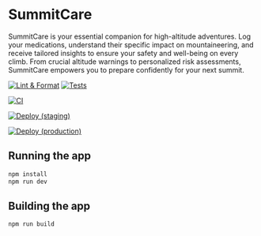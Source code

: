 # SummitCare

SummitCare is your essential companion for high-altitude adventures. Log your medications, understand their specific impact on mountaineering, and receive tailored insights to ensure your safety and well-being on every climb. From crucial altitude warnings to personalized risk assessments, SummitCare empowers you to prepare confidently for your next summit.

[![Lint & Format](https://github.com/bobfridley/summit-care/actions/workflows/lint.yml/badge.svg)](https://github.com/bobfridley/summit-care/actions/workflows/lint.yml)
[![Tests](https://github.com/bobfridley/summit-care/actions/workflows/test.yml/badge.svg?branch=main)](https://github.com/bobfridley/summit-care/actions/workflows/test.yml)

<!-- CI (build+test) -->

[![CI](https://github.com/bobfridley/summit-care/actions/workflows/ci.yml/badge.svg)](https://github.com/bobfridley/summit-care/actions/workflows/ci.yml)

<!-- Deploy: Staging -->

[![Deploy (staging)](https://github.com/bobfridley/summit-care/actions/workflows/deploy-staging.yml/badge.svg)](https://github.com/bobfridley/summit-care/actions/workflows/deploy-staging.yml)

<!-- Deploy: Production -->

[![Deploy (production)](https://github.com/bobfridley/summit-care/actions/workflows/deploy-prod.yml/badge.svg)](https://github.com/bobfridley/summit-care/actions/workflows/deploy-prod.yml)

## Running the app

```bash
npm install
npm run dev
```

## Building the app

```bash
npm run build
```
